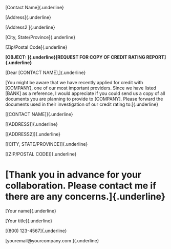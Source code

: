 [Contact Name]{.underline}

[Address]{.underline}

[Address2 ]{.underline}

[City, State/Province]{.underline}

[Zip/Postal Code]{.underline}

**[OBJECT: ]{.underline}[REQUEST FOR COPY OF CREDIT RATING
REPORT]{.underline}**

[Dear \[CONTACT NAME\],]{.underline}

[You might be aware that we have recently applied for credit with
\[COMPANY\], one of our most important providers. Since we have listed
\[BANK\] as a reference, I would appreciate if you could send us a copy
of all documents you are planning to provide to \[COMPANY\]. Please
forward the documents used in their investigation of our credit rating
to:]{.underline}

[\[CONTACT NAME\]]{.underline}

[\[ADDRESS\]]{.underline}

[\[ADDRESS2\]]{.underline}

[\[CITY, STATE/PROVINCE\]]{.underline}

[\[ZIP/POSTAL CODE\]]{.underline}

# [Thank you in advance for your collaboration. Please contact me if there are any concerns.]{.underline}

[Your name]{.underline}

[Your title]{.underline}

[(800) 123-4567]{.underline}

[youremail\@yourcompany.com ]{.underline}

